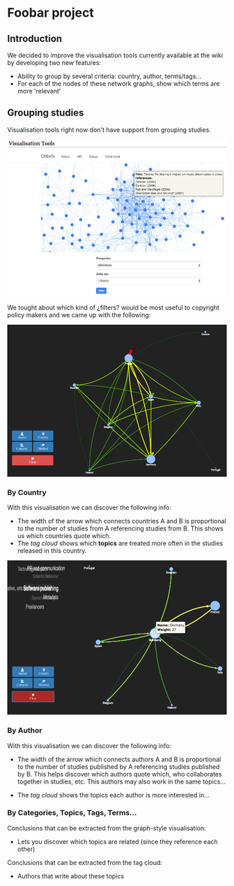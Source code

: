 # Foobar project

## Introduction

We decided to improve the visualisation tools currently available at the wiki by
developing two new features:

 * Ability to group by several criteria: country, author, terms/tags...
 * For each of the nodes of these network graphs, show which terms are more 'relevant'

## Grouping studies

Visualisation tools right now don't have support from grouping studies.

![Previous year](img/previous-year.png)

We tought about which kind of ¿filters? would be most useful to copyright policy
makers and we came up with the following:

![Current state](img/initial-state.png)

### By Country

With this visualisation we can discover the following info:

* The width of the arrow which connects countries A and B is proportional to the
  number of studies from A referencing studies from B. This shows us which
  countries quote which.
* The *tag cloud* shows which **topics** are treated more often in the studies
  released in this country.

![Group by country](img/filter-by-country.png)

### By Author

With this visualisation we can discover the following info:

* The width of the arrow which connects authors A and B is proportional to the
  number of studies published by A referencing studies published by B.
  This helps discover which authors quote which, who collaborates together in
  studies, etc. This authors may also work in the same topics...

* The *tag cloud* shows the topics each author is more interested in...

### By Categories, Topics, Tags, Terms...

Conclusions that can be extracted from the graph-style visualisation:

* Lets you discover which topics are related (since they reference each other)

Conclusions that can be extracted from the tag cloud:

* Authors that write about these topics
